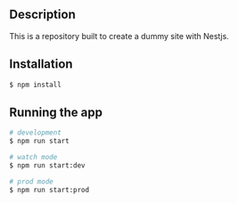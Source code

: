 ## Description

This is a repository built to create a dummy site with Nestjs.

## Installation

```bash
$ npm install
```

## Running the app

```bash
# development
$ npm run start

# watch mode
$ npm run start:dev

# prod mode
$ npm run start:prod
```
